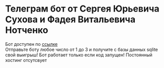﻿# Телеграм бот от Сергея Юрьевича Сухова и Фадея Витальевича Нотченко
 Бот доступен по [ссылке](https://t.me/FadeySeregaVladBot)  
 Отправьте боту любое число от 1 до 3 и получите с базы данных sqlite свой выигрыш! Бот работает только если код запущен! Постоянный хостинг отсутсвует
